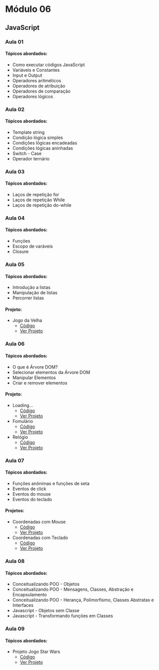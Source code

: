 # Módulo 06

## JavaScript

### Aula 01
#### Tópicos abordados:
- Como executar códigos JavaScript
- Variáveis e Constantes
- Input e Output
- Operadores aritméticos
- Operadores de atribuição
- Operadores de comparação
- Operadores lógicos

### Aula 02
#### Tópicos abordados:
- Template string
- Condição lógica simples
- Condições lógicas encadeadas
- Condições lógicas aninhadas
- Switch - Case
- Operador ternário

### Aula 03
#### Tópicos abordados:
- Laços de repetição for
- Laços de repetição While
- Laços de repetição do-while

### Aula 04
#### Tópicos abordados:
- Funções
- Escopo de varáveis
- Closure

### Aula 05
#### Tópicos abordados:
- Introdução a listas
- Manipulação de listas
- Percorrer listas

#### Projeto:
- Jogo da Velha
  - [Código](jogo-da-velha/index.html)
  - [Ver Projeto](https://elainefs.github.io/programador-web-ifto-2023/modulo-06/jogo-da-velha)
 
### Aula 06
#### Tópicos abordados:
- O que é Árvore DOM?
- Selecionar elementos da Árvore DOM
- Manipular Elementos 
- Criar e remover elementos

#### Projeto:
- Loading...
  - [Código](load/index.html)
  - [Ver Projeto](https://elainefs.github.io/programador-web-ifto-2023/modulo-06/load)
- Fomulário
  - [Código](formulario/index.html)
  - [Ver Projeto](https://elainefs.github.io/programador-web-ifto-2023/modulo-06/formulario)
- Relógio
  - [Código](relogio/index.html)
  - [Ver Projeto](https://elainefs.github.io/programador-web-ifto-2023/modulo-06/relogio)

### Aula 07
#### Tópicos abordados:
- Funções anônimas e funções de seta
- Eventos de click
- Eventos do mouse
- Eventos do teclado

#### Projetos:
- Coordenadas com Mouse
  - [Código](coordenadas-mouse/index.html)
  - [Ver Projeto](https://elainefs.github.io/programador-web-ifto-2023/modulo-06/coordenadas-mouse)
- Coordenadas com Teclado
  - [Código](coordenadas-teclado/index.html)
  - [Ver Projeto](https://elainefs.github.io/programador-web-ifto-2023/modulo-06/coordenadas-teclado)

### Aula 08
#### Tópicos abordados:
- Conceitualizando POO - Objetos
- Conceitualizando POO - Mensagens, Classes, Abstração e Encapsulamento
- Conceitualizando POO - Herança, Polimorfismo, Classes Abstratas e Interfaces
- Javascript - Objetos sem Classe
- Javascript - Transformando funções em Classes

### Aula 09
#### Tópicos abordados:
- Projeto Jogo Star Wars
  - [Código](jogo-star-wars/index.html)
  - [Ver Projeto](https://elainefs.github.io/programador-web-ifto-2023/modulo-06/jogo-star-wars)
